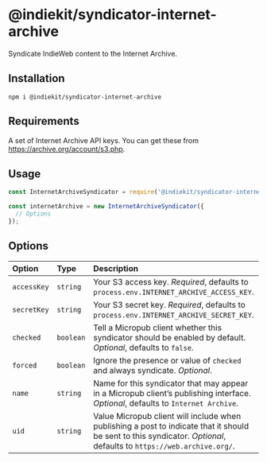 # @indiekit/syndicator-internet-archive

Syndicate IndieWeb content to the Internet Archive.

## Installation

`npm i @indiekit/syndicator-internet-archive`

## Requirements

A set of Internet Archive API keys. You can get these from <https://archive.org/account/s3.php>.

## Usage

```js
const InternetArchiveSyndicator = require('@indiekit/syndicator-internet-archive');

const internetArchive = new InternetArchiveSyndicator({
  // Options
});
```

## Options

| Option | Type | Description |
| :----- | :--- | :---------- |
| `accessKey` | `string` | Your S3 access key. *Required*, defaults to `process.env.INTERNET_ARCHIVE_ACCESS_KEY`. |
| `secretKey` | `string` | Your S3 secret key. *Required*, defaults to `process.env.INTERNET_ARCHIVE_SECRET_KEY`. |
| `checked` | `boolean` | Tell a Micropub client whether this syndicator should be enabled by default. *Optional*, defaults to `false`. |
| `forced` | `boolean` | Ignore the presence or value of `checked` and always syndicate. *Optional*. |
| `name` | `string` | Name for this syndicator that may appear in a Micropub client’s publishing interface. *Optional*, defaults to `Internet Archive`. |
| `uid` | `string` | Value Micropub client will include when publishing a post to indicate that it should be sent to this syndicator. *Optional*, defaults to `https://web.archive.org/`. |
